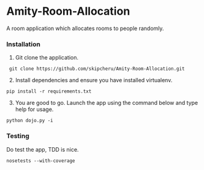 # Amity-Room-Allocation
A room application which allocates rooms to people randomly.

### Installation

1. Git clone the application.

  ` git clone https://github.com/skipcheru/Amity-Room-Allocation.git`

2. Install dependencies and ensure you have installed virtualenv.

  `pip install -r requirements.txt`

3. You are good to go. Launch the app using the command below and type help for usage.

  `python dojo.py -i`

### Testing

  Do test the app, TDD is nice.

  `nosetests --with-coverage`
